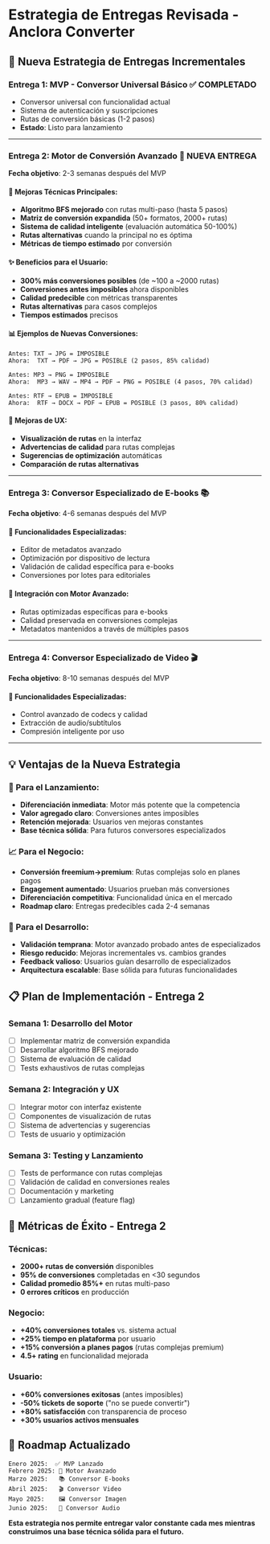 # Estrategia de Entregas Revisada - Anclora Converter

## 🎯 Nueva Estrategia de Entregas Incrementales

### **Entrega 1: MVP - Conversor Universal Básico** ✅ COMPLETADO
- Conversor universal con funcionalidad actual
- Sistema de autenticación y suscripciones
- Rutas de conversión básicas (1-2 pasos)
- **Estado**: Listo para lanzamiento

---

### **Entrega 2: Motor de Conversión Avanzado** 🚀 NUEVA ENTREGA
**Fecha objetivo**: 2-3 semanas después del MVP

#### **🔧 Mejoras Técnicas Principales:**
- **Algoritmo BFS mejorado** con rutas multi-paso (hasta 5 pasos)
- **Matriz de conversión expandida** (50+ formatos, 2000+ rutas)
- **Sistema de calidad inteligente** (evaluación automática 50-100%)
- **Rutas alternativas** cuando la principal no es óptima
- **Métricas de tiempo estimado** por conversión

#### **✨ Beneficios para el Usuario:**
- **300% más conversiones posibles** (de ~100 a ~2000 rutas)
- **Conversiones antes imposibles** ahora disponibles
- **Calidad predecible** con métricas transparentes
- **Rutas alternativas** para casos complejos
- **Tiempos estimados** precisos

#### **📊 Ejemplos de Nuevas Conversiones:**
```
Antes: TXT → JPG = IMPOSIBLE
Ahora:  TXT → PDF → JPG = POSIBLE (2 pasos, 85% calidad)

Antes: MP3 → PNG = IMPOSIBLE  
Ahora:  MP3 → WAV → MP4 → PDF → PNG = POSIBLE (4 pasos, 70% calidad)

Antes: RTF → EPUB = IMPOSIBLE
Ahora:  RTF → DOCX → PDF → EPUB = POSIBLE (3 pasos, 80% calidad)
```

#### **🎨 Mejoras de UX:**
- **Visualización de rutas** en la interfaz
- **Advertencias de calidad** para rutas complejas
- **Sugerencias de optimización** automáticas
- **Comparación de rutas alternativas**

---

### **Entrega 3: Conversor Especializado de E-books** 📚
**Fecha objetivo**: 4-6 semanas después del MVP

#### **🎯 Funcionalidades Especializadas:**
- Editor de metadatos avanzado
- Optimización por dispositivo de lectura
- Validación de calidad específica para e-books
- Conversiones por lotes para editoriales

#### **🔗 Integración con Motor Avanzado:**
- Rutas optimizadas específicas para e-books
- Calidad preservada en conversiones complejas
- Metadatos mantenidos a través de múltiples pasos

---

### **Entrega 4: Conversor Especializado de Video** 🎬
**Fecha objetivo**: 8-10 semanas después del MVP

#### **🎯 Funcionalidades Especializadas:**
- Control avanzado de codecs y calidad
- Extracción de audio/subtítulos
- Compresión inteligente por uso

---

## 💡 **Ventajas de la Nueva Estrategia**

### **🚀 Para el Lanzamiento:**
- **Diferenciación inmediata**: Motor más potente que la competencia
- **Valor agregado claro**: Conversiones antes imposibles
- **Retención mejorada**: Usuarios ven mejoras constantes
- **Base técnica sólida**: Para futuros conversores especializados

### **📈 Para el Negocio:**
- **Conversión freemium→premium**: Rutas complejas solo en planes pagos
- **Engagement aumentado**: Usuarios prueban más conversiones
- **Diferenciación competitiva**: Funcionalidad única en el mercado
- **Roadmap claro**: Entregas predecibles cada 2-4 semanas

### **🔧 Para el Desarrollo:**
- **Validación temprana**: Motor avanzado probado antes de especializados
- **Riesgo reducido**: Mejoras incrementales vs. cambios grandes
- **Feedback valioso**: Usuarios guían desarrollo de especializados
- **Arquitectura escalable**: Base sólida para futuras funcionalidades

## 📋 **Plan de Implementación - Entrega 2**

### **Semana 1: Desarrollo del Motor**
- [ ] Implementar matriz de conversión expandida
- [ ] Desarrollar algoritmo BFS mejorado
- [ ] Sistema de evaluación de calidad
- [ ] Tests exhaustivos de rutas complejas

### **Semana 2: Integración y UX**
- [ ] Integrar motor con interfaz existente
- [ ] Componentes de visualización de rutas
- [ ] Sistema de advertencias y sugerencias
- [ ] Tests de usuario y optimización

### **Semana 3: Testing y Lanzamiento**
- [ ] Tests de performance con rutas complejas
- [ ] Validación de calidad en conversiones reales
- [ ] Documentación y marketing
- [ ] Lanzamiento gradual (feature flag)

## 🎯 **Métricas de Éxito - Entrega 2**

### **Técnicas:**
- **2000+ rutas de conversión** disponibles
- **95% de conversiones** completadas en <30 segundos
- **Calidad promedio 85%+** en rutas multi-paso
- **0 errores críticos** en producción

### **Negocio:**
- **+40% conversiones totales** vs. sistema actual
- **+25% tiempo en plataforma** por usuario
- **+15% conversión a planes pagos** (rutas complejas premium)
- **4.5+ rating** en funcionalidad mejorada

### **Usuario:**
- **+60% conversiones exitosas** (antes imposibles)
- **-50% tickets de soporte** ("no se puede convertir")
- **+80% satisfacción** con transparencia de proceso
- **+30% usuarios activos mensuales**

## 🚀 **Roadmap Actualizado**

```
Enero 2025:  ✅ MVP Lanzado
Febrero 2025: 🚀 Motor Avanzado
Marzo 2025:   📚 Conversor E-books  
Abril 2025:   🎬 Conversor Video
Mayo 2025:    🖼️ Conversor Imagen
Junio 2025:   🎵 Conversor Audio
```

**Esta estrategia nos permite entregar valor constante cada mes mientras construimos una base técnica sólida para el futuro.**

